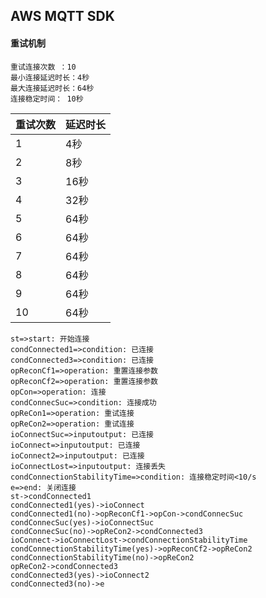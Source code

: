 ##  AWS MQTT  SDK

#### 重试机制

```
重试连接次数 ：10
最小连接延迟时长：4秒
最大连接延迟时长：64秒
连接稳定时间： 10秒
```

| 重试次数 | 延迟时长 |
| -------- | -------- |
| 1        | 4秒      |
| 2        | 8秒      |
| 3        | 16秒     |
| 4        | 32秒     |
| 5        | 64秒     |
| 6        | 64秒     |
| 7        | 64秒     |
| 8        | 64秒     |
| 9        | 64秒     |
| 10       | 64秒     |

```flow
st=>start: 开始连接
condConnected1=>condition: 已连接
condConnected3=>condition: 已连接
opReconCf1=>operation: 重置连接参数
opReconCf2=>operation: 重置连接参数
opCon=>operation: 连接
condConnecSuc=>condition: 连接成功
opReCon1=>operation: 重试连接
opReCon2=>operation: 重试连接
ioConnectSuc=>inputoutput: 已连接
ioConnect=>inputoutput: 已连接
ioConnect2=>inputoutput: 已连接
ioConnectLost=>inputoutput: 连接丢失
condConnectionStabilityTime=>condition: 连接稳定时间<10/s
e=>end: 关闭连接
st->condConnected1
condConnected1(yes)->ioConnect
condConnected1(no)->opReconCf1->opCon->condConnecSuc
condConnecSuc(yes)->ioConnectSuc
condConnecSuc(no)->opReCon2->condConnected3
ioConnect->ioConnectLost->condConnectionStabilityTime
condConnectionStabilityTime(yes)->opReconCf2->opReCon2
condConnectionStabilityTime(no)->opReCon2
opReCon2->condConnected3
condConnected3(yes)->ioConnect2
condConnected3(no)->e
```